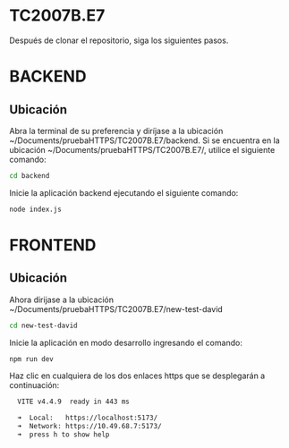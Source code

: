 # TC2007B.E7

Después de clonar el repositorio, siga los siguientes pasos.

# BACKEND 

## Ubicación

Abra la terminal de su preferencia y diríjase a la ubicación ~/Documents/pruebaHTTPS/TC2007B.E7/backend.
Si se encuentra en la ubicación ~/Documents/pruebaHTTPS/TC2007B.E7/, utilice el siguiente comando:

```sh
cd backend
```

Inicie la aplicación backend ejecutando el siguiente comando:

```sh
node index.js
```

# FRONTEND

## Ubicación

Ahora dirijase a la ubicación ~/Documents/pruebaHTTPS/TC2007B.E7/new-test-david
```sh
cd new-test-david
```

Inicie la aplicación en modo desarrollo ingresando el comando:

```sh
npm run dev
```

Haz clic en cualquiera de los dos enlaces https que se desplegarán a continuación:

```sh
  VITE v4.4.9  ready in 443 ms

  ➜  Local:   https://localhost:5173/
  ➜  Network: https://10.49.68.7:5173/
  ➜  press h to show help
```
